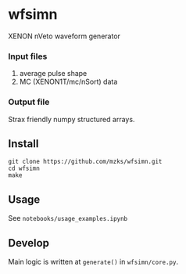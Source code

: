 # wfsimn
XENON nVeto waveform generator

### Input files
1. average pulse shape
2. MC (XENON1T/mc/nSort) data


### Output file
Strax friendly numpy structured arrays.


## Install
```
git clone https://github.com/mzks/wfsimn.git
cd wfsimn
make
```

## Usage
See `notebooks/usage_examples.ipynb`


## Develop
Main logic is written at `generate()` in `wfsimn/core.py`.
